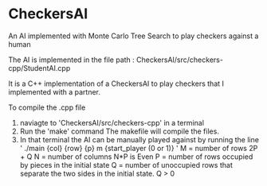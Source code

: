 # CheckersAI
An AI implemented with Monte Carlo Tree Search to play checkers against a human 

The AI is implemented in the file path : CheckersAI/src/checkers-cpp/StudentAI.cpp

It is a C++ implementation of a CheckersAI to play checkers that I implemented with a partner. 

To compile the .cpp file
1. naviagte to 'CheckersAI/src/checkers-cpp' in a terminal
2. Run the 'make' command The makefile will compile the files.
3. In that terminal the AI can be manually played against by running the line
' ./main {col} {row} {p} m {start_player (0 or 1)} '
M = number of rows 2P + Q
N = number of columns N*P is Even
P = number of rows occupied by pieces in the initial state
Q = number of unoccupied rows that separate the two sides in the initial state. Q > 0



